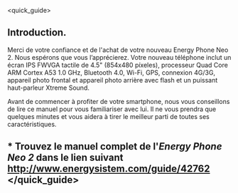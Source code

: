<quick_guide>

## Introduction.
Merci de votre confiance et de l'achat de votre nouveau Energy Phone Neo 2. Nous espérons que vous l’apprécierez.
Votre nouveau téléphone inclut un écran IPS FWVGA  tactile de 4.5" (854x480 píxeles), processeur Quad Core ARM Cortex A53 1.0 GHz, Bluetooth 4.0, Wi-Fi, GPS, connexion 4G/3G, appareil photo frontal et appareil photo arrière avec flash et un puissant haut-parleur Xtreme Sound.

Avant de commencer à profiter de votre smartphone, nous vous conseillons de lire ce manuel pour vous familiariser avec lui. Il ne vous prendra que quelques minutes et vous aidera à tirer le meilleur parti de toutes ses caractéristiques.

## <unique> * Trouvez le manuel complet de l'*Energy Phone Neo 2* dans le lien suivant  http://www.energysistem.com/guide/42762 </unique> </quick_guide>
